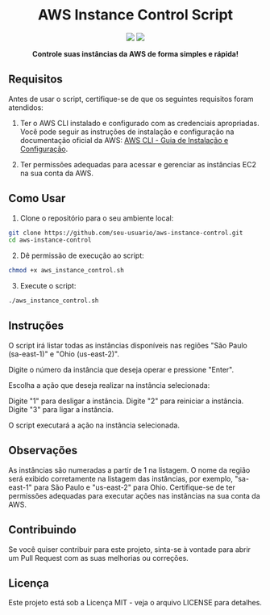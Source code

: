 <h1 align="center">AWS Instance Control Script</h1>

<p align="center">
  <img src="https://img.shields.io/badge/Shell%20Script-blue">
  <img src="https://img.shields.io/badge/AWS%20CLI-blue">
</p>

<p align="center">
  <strong>Controle suas instâncias da AWS de forma simples e rápida!</strong>
</p>

## Requisitos

Antes de usar o script, certifique-se de que os seguintes requisitos foram atendidos:

1. Ter o AWS CLI instalado e configurado com as credenciais apropriadas. Você pode seguir as instruções de instalação e configuração na documentação oficial da AWS: [AWS CLI - Guia de Instalação e Configuração](https://docs.aws.amazon.com/cli/latest/userguide/cli-configure-quickstart.html).

2. Ter permissões adequadas para acessar e gerenciar as instâncias EC2 na sua conta da AWS.

## Como Usar

1. Clone o repositório para o seu ambiente local:

```bash
git clone https://github.com/seu-usuario/aws-instance-control.git
cd aws-instance-control
```

2. Dê permissão de execução ao script:

```bash
chmod +x aws_instance_control.sh
```
3. Execute o script:

```bash
./aws_instance_control.sh
```

## Instruções

O script irá listar todas as instâncias disponíveis nas regiões "São Paulo (sa-east-1)" e "Ohio (us-east-2)".

Digite o número da instância que deseja operar e pressione "Enter".

Escolha a ação que deseja realizar na instância selecionada:

Digite "1" para desligar a instância.
Digite "2" para reiniciar a instância.
Digite "3" para ligar a instância.

O script executará a ação na instância selecionada.

## Observações

As instâncias são numeradas a partir de 1 na listagem.
O nome da região será exibido corretamente na listagem das instâncias, por exemplo, "sa-east-1" para São Paulo e "us-east-2" para Ohio.
Certifique-se de ter permissões adequadas para executar ações nas instâncias na sua conta da AWS.

## Contribuindo

Se você quiser contribuir para este projeto, sinta-se à vontade para abrir um Pull Request com as suas melhorias ou correções.

## Licença

Este projeto está sob a Licença MIT - veja o arquivo LICENSE para detalhes.

